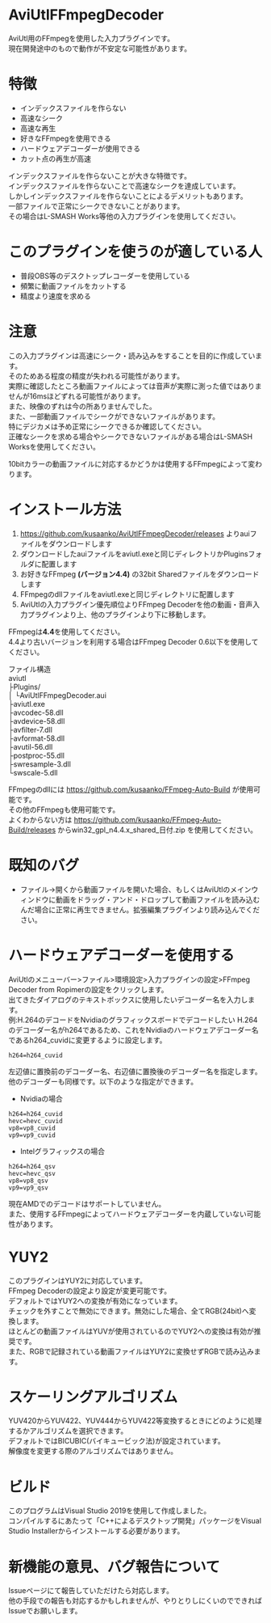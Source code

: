 # AviUtlFFmpegDecoder
 AviUtl用のFFmpegを使用した入力プラグインです。  
 現在開発途中のもので動作が不安定な可能性があります。

# 特徴
- インデックスファイルを作らない
- 高速なシーク
- 高速な再生
- 好きなFFmpegを使用できる
- ハードウェアデコーダーが使用できる
- カット点の再生が高速

インデックスファイルを作らないことが大きな特徴です。  
インデックスファイルを作らないことで高速なシークを達成しています。  
しかしインデックスファイルを作らないことによるデメリットもあります。  
一部ファイルで正常にシークできないことがあります。  
その場合はL-SMASH Works等他の入力プラグインを使用してください。  

# このプラグインを使うのが適している人
- 普段OBS等のデスクトップレコーダーを使用している
- 頻繁に動画ファイルをカットする
- 精度より速度を求める

# 注意
この入力プラグインは高速にシーク・読み込みをすることを目的に作成しています。  
そのためある程度の精度が失われる可能性があります。  
実際に確認したところ動画ファイルによっては音声が実際に測った値ではありませんが16msほどずれる可能性があります。  
また、映像のずれは今の所ありませんでした。  
また、一部動画ファイルでシークができないファイルがあります。  
特にデジカメは予め正常にシークできるか確認してください。  
正確なシークを求める場合やシークできないファイルがある場合はL-SMASH Worksを使用してください。  

10bitカラーの動画ファイルに対応するかどうかは使用するFFmpegによって変わります。  

# インストール方法
1. https://github.com/kusaanko/AviUtlFFmpegDecoder/releases よりauiファイルをダウンロードします
1. ダウンロードしたauiファイルをaviutl.exeと同じディレクトリかPluginsフォルダに配置します
1. お好きなFFmpeg **(バージョン4.4)** の32bit Sharedファイルをダウンロードします
1. FFmpegのdllファイルをaviutl.exeと同じディレクトリに配置します
1. AviUtlの入力プラグイン優先順位よりFFmpeg Decoderを他の動画・音声入力プラグインより上、他のプラグインより下に移動します。

FFmpegは**4.4**を使用してください。  
4.4より古いバージョンを利用する場合はFFmpeg Decoder 0.6以下を使用してください。

ファイル構造  
aviutl  
├Plugins/  
│  └AviUtlFFmpegDecoder.aui  
├aviutl.exe  
├avcodec-58.dll  
├avdevice-58.dll  
├avfilter-7.dll  
├avformat-58.dll  
├avutil-56.dll  
├postproc-55.dll  
├swresample-3.dll  
└swscale-5.dll  

FFmpegのdllには https://github.com/kusaanko/FFmpeg-Auto-Build が使用可能です。  
その他のFFmpegも使用可能です。  
よくわからない方は https://github.com/kusaanko/FFmpeg-Auto-Build/releases からwin32_gpl_n4.4.x_shared_日付.zip を使用してください。  

# 既知のバグ
- ファイル->開くから動画ファイルを開いた場合、もしくはAviUtlのメインウィンドウに動画をドラッグ・アンド・ドロップして動画ファイルを読み込むんだ場合に正常に再生できません。拡張編集プラグインより読み込んでください。

# ハードウェアデコーダーを使用する
AviUtlのメニューバー>ファイル>環境設定>入力プラグインの設定>FFmpeg Decoder from Ropimerの設定をクリックします。  
出てきたダイアログのテキストボックスに使用したいデコーダー名を入力します。  
例:H.264のデコードをNvidiaのグラフィックスボードでデコードしたい
H.264のデコーダー名がh264であるため、これをNvidiaのハードウェアデコーダー名であるh264_cuvidに変更するように設定します。  

```
h264=h264_cuvid
```
左辺値に置換前のデコーダー名、右辺値に置換後のデコーダー名を指定します。  
他のデコーダーも同様です。以下のような指定ができます。 
- Nvidiaの場合

```
h264=h264_cuvid
hevc=hevc_cuvid
vp8=vp8_cuvid
vp9=vp9_cuvid
```

- Intelグラフィックスの場合

```
h264=h264_qsv
hevc=hevc_qsv
vp8=vp8_qsv
vp9=vp9_qsv
```
現在AMDでのデコードはサポートしていません。  
また、使用するFFmpegによってハードウェアデコーダーを内蔵していない可能性があります。

# YUY2
このプラグインはYUY2に対応しています。  
FFmpeg Decoderの設定より設定が変更可能です。  
デフォルトではYUY2への変換が有効になっています。  
チェックを外すことで無効にできます。無効にした場合、全てRGB(24bit)へ変換します。  
ほとんどの動画ファイルはYUVが使用されているのでYUY2への変換は有効が推奨です。  
また、RGBで記録されている動画ファイルはYUY2に変換せずRGBで読み込みます。

# スケーリングアルゴリズム
YUV420からYUV422、YUV444からYUV422等変換するときにどのように処理するかアルゴリズムを選択できます。  
デフォルトではBICUBIC(バイキュービック法)が設定されています。  
解像度を変更する際のアルゴリズムではありません。  

# ビルド
このプログラムはVisual Studio 2019を使用して作成しました。  
コンパイルするにあたって「C++によるデスクトップ開発」パッケージをVisual Studio Installerからインストールする必要があります。

# 新機能の意見、バグ報告について
Issueページにて報告していただけたら対応します。  
他の手段での報告も対応するかもしれませんが、やりとりしにくいのでできればIssueでお願いします。  